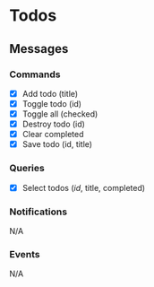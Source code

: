 # Todos

## Messages

### Commands

- [x] Add todo (title)
- [x] Toggle todo (id)
- [x] Toggle all (checked)
- [x] Destroy todo (id)
- [x] Clear completed
- [x] Save todo (id, title)

### Queries

- [x] Select todos (_id_, title, completed)

### Notifications

N/A

### Events

N/A
